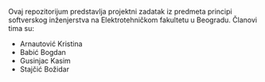 Ovaj repozitorijum predstavlja projektni zadatak iz predmeta principi softverskog inženjerstva na Elektrotehničkom fakultetu u Beogradu. Članovi tima su:

- Arnautović Kristina
- Babić Bogdan
- Gusinjac Kasim
- Stajčić Božidar